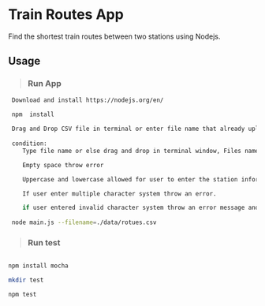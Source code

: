 # Train Routes App

Find the shortest train routes between two stations using Nodejs.

## Usage

> ### Run App

``` bash
 Download and install https://nodejs.org/en/

 npm  install
 
 Drag and Drop CSV file in terminal or enter file name that already uploaded in data source folder
 
 condition:
    Type file name or else drag and drop in terminal window, Files name should have .csv extension

    Empty space throw error

    Uppercase and lowercase allowed for user to enter the station information.

    If user enter multiple character system throw an error.

    if user entered invalid character system throw an error message and allow user to fill again.
 
 node main.js --filename=./data/rotues.csv
```

> ### Run test

``` bash

npm install mocha

mkdir test

npm test
```